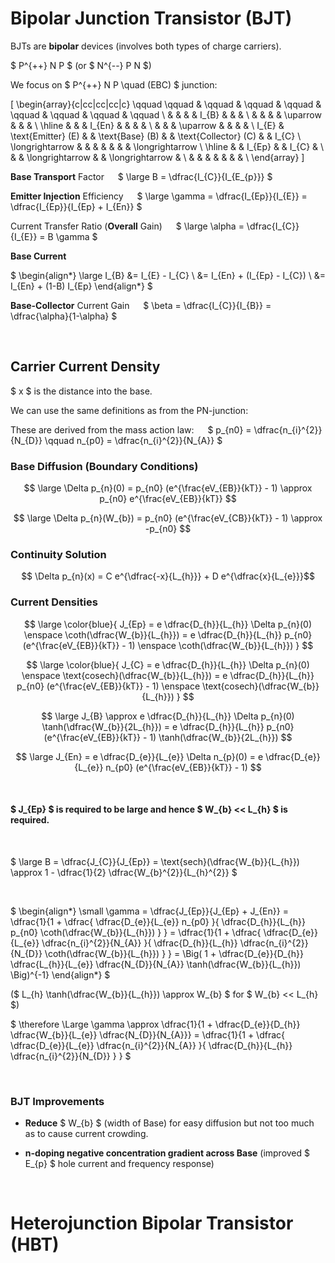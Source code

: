 # Bipolar Junction Transistor (BJT)

BJTs are **bipolar** devices (involves both types of charge carriers).

$ P^{++} N P $ (or $ N^{--} P N $)


We focus on $ P^{++} N P \quad (EBC) $ junction:

\[
\begin{array}{c|cc|cc|cc|c}
\qquad \qquad & \qquad & \qquad & \qquad & \qquad & \qquad & \qquad & \qquad \\
              &   &   &   & I_{B}  &   &  & \\
              &   &   &   &  \uparrow  &   &  & \\ \hline
              &   &   & I_{En} &    &   &  & \\
              &   &   & \uparrow & &   &  & \\
I_{E}         & \text{Emitter} (E) &   & \text{Base} (B) &   & \text{Collector} (C) &  & I_{C}          \\
\longrightarrow   &   &   &   &   &   &  & \longrightarrow   \\ \hline
              &   &  I_{Ep} &   & I_{C}  & \\ 
              &   &   \longrightarrow &   & \longrightarrow  &  \\
              &   &   &   &   &   &  & \\
\end{array}
\]


**Base Transport** Factor &emsp; $ \large B = \dfrac{I_{C}}{I_{E_{p}}} $

**Emitter Injection** Efficiency &emsp; $ \large \gamma = \dfrac{I_{Ep}}{I_{E}} = \dfrac{I_{Ep}}{I_{Ep} + I_{En}} $

Current Transfer Ratio (**Overall** Gain) &emsp; $ \large \alpha = \dfrac{I_{C}}{I_{E}} = B \gamma $

**Base Current** 

$ \begin{align*}
\large I_{B} &= I_{E} - I_{C} \\ &= I_{En} + (I_{Ep} - I_{C}) \\ &= I_{En} + (1-B) I_{Ep} \end{align*}
$

**Base-Collector** Current Gain &emsp; $ \beta = \dfrac{I_{C}}{I_{B}} = \dfrac{\alpha}{1-\alpha} $

</br>

## Carrier Current Density
$ x $ is the distance into the base.

We can use the same definitions as from the PN-junction:

These are derived from the mass action law: &emsp;
$ p_{n0} = \dfrac{n_{i}^{2}}{N_{D}} \qquad n_{p0} = \dfrac{n_{i}^{2}}{N_{A}} $


### Base Diffusion (Boundary Conditions)

$$ \large \Delta p_{n}(0) = p_{n0} (e^{\frac{eV_{EB}}{kT}} - 1) \approx p_{n0} e^{\frac{eV_{EB}}{kT}} $$

$$ \large \Delta p_{n}(W_{b}) = p_{n0} (e^{\frac{eV_{CB}}{kT}} - 1) \approx -p_{n0} $$


### Continuity Solution

$$ \Delta p_{n}(x) = C e^{\dfrac{-x}{L_{h}}} + D e^{\dfrac{x}{L_{e}}}$$

### Current Densities

$$ \large \color{blue}{ J_{Ep} = e \dfrac{D_{h}}{L_{h}} \Delta p_{n}(0) \enspace \coth(\dfrac{W_{b}}{L_{h}}) = e \dfrac{D_{h}}{L_{h}} p_{n0} (e^{\frac{eV_{EB}}{kT}} - 1) \enspace \coth(\dfrac{W_{b}}{L_{h}}) } $$

$$ \large \color{blue}{ J_{C} = e \dfrac{D_{h}}{L_{h}} \Delta p_{n}(0) \enspace \text{cosech}(\dfrac{W_{b}}{L_{h}}) = e \dfrac{D_{h}}{L_{h}} p_{n0} (e^{\frac{eV_{EB}}{kT}} - 1) \enspace \text{cosech}(\dfrac{W_{b}}{L_{h}}) } $$

$$ \large J_{B} \approx e \dfrac{D_{h}}{L_{h}} \Delta p_{n}(0) \tanh(\dfrac{W_{b}}{2L_{h}}) = e \dfrac{D_{h}}{L_{h}} p_{n0} (e^{\frac{eV_{EB}}{kT}} - 1) \tanh(\dfrac{W_{b}}{2L_{h}}) $$


$$ \large J_{En} = e \dfrac{D_{e}}{L_{e}} \Delta n_{p}(0) = e \dfrac{D_{e}}{L_{e}} n_{p0} (e^{\frac{eV_{EB}}{kT}} - 1) $$

</br>

#### $ J_{Ep} $ is required to be large and hence $ W_{b} << L_{h} $ is required.

</br>

$ \large B = \dfrac{J_{C}}{J_{Ep}} = \text{sech}(\dfrac{W_{b}}{L_{h}}) \approx 1 - \dfrac{1}{2} \dfrac{W_{b}^{2}}{L_{h}^{2}} $

</br>

$
\begin{align*}
\small \gamma = \dfrac{J_{Ep}}{J_{Ep} + J_{En}} 
= \dfrac{1}{1 + \dfrac{ \dfrac{D_{e}}{L_{e}} n_{p0} }{ \dfrac{D_{h}}{L_{h}} p_{n0} \coth(\dfrac{W_{b}}{L_{h}}) } } 
= \dfrac{1}{1 + \dfrac{ \dfrac{D_{e}}{L_{e}} \dfrac{n_{i}^{2}}{N_{A}} }{ \dfrac{D_{h}}{L_{h}} \dfrac{n_{i}^{2}}{N_{D}} \coth(\dfrac{W_{b}}{L_{h}}) } }
= \Big( 1 + \dfrac{D_{e}}{D_{h}} \dfrac{L_{h}}{L_{e}} \dfrac{N_{D}}{N_{A}} \tanh(\dfrac{W_{b}}{L_{h}}) \Big)^{-1}
\end{align*}
$

($ L_{h} \tanh(\dfrac{W_{b}}{L_{h}}) \approx W_{b} $ for $ W_{b} << L_{h} $)

$ \therefore \Large \gamma \approx \dfrac{1}{1 + \dfrac{D_{e}}{D_{h}} \dfrac{W_{b}}{L_{e}} \dfrac{N_{D}}{N_{A}}} = \dfrac{1}{1 + \dfrac{ \dfrac{D_{e}}{L_{e}} \dfrac{n_{i}^{2}}{N_{A}} }{ \dfrac{D_{h}}{L_{h}} \dfrac{n_{i}^{2}}{N_{D}} } } $


</br>

### BJT Improvements

* **Reduce** $ W_{b} $ (width of Base) for easy diffusion but not too much as to cause current crowding.

* **n-doping negative concentration gradient across Base** (improved $ E_{p} $ hole current and frequency response)

</br>


# Heterojunction Bipolar Transistor (HBT)






